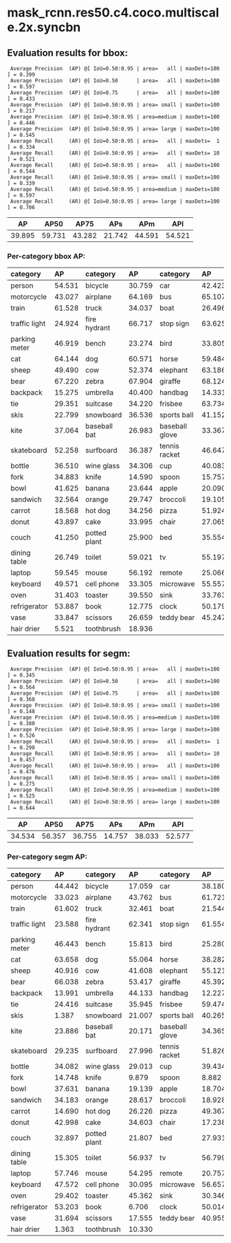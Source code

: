 # mask_rcnn.res50.c4.coco.multiscale.2x.syncbn  
## Evaluation results for bbox:  
```  
 Average Precision  (AP) @[ IoU=0.50:0.95 | area=   all | maxDets=100 ] = 0.399
 Average Precision  (AP) @[ IoU=0.50      | area=   all | maxDets=100 ] = 0.597
 Average Precision  (AP) @[ IoU=0.75      | area=   all | maxDets=100 ] = 0.433
 Average Precision  (AP) @[ IoU=0.50:0.95 | area= small | maxDets=100 ] = 0.217
 Average Precision  (AP) @[ IoU=0.50:0.95 | area=medium | maxDets=100 ] = 0.446
 Average Precision  (AP) @[ IoU=0.50:0.95 | area= large | maxDets=100 ] = 0.545
 Average Recall     (AR) @[ IoU=0.50:0.95 | area=   all | maxDets=  1 ] = 0.334
 Average Recall     (AR) @[ IoU=0.50:0.95 | area=   all | maxDets= 10 ] = 0.521
 Average Recall     (AR) @[ IoU=0.50:0.95 | area=   all | maxDets=100 ] = 0.544
 Average Recall     (AR) @[ IoU=0.50:0.95 | area= small | maxDets=100 ] = 0.339
 Average Recall     (AR) @[ IoU=0.50:0.95 | area=medium | maxDets=100 ] = 0.597
 Average Recall     (AR) @[ IoU=0.50:0.95 | area= large | maxDets=100 ] = 0.706
```  
|   AP   |  AP50  |  AP75  |  APs   |  APm   |  APl   |  
|:------:|:------:|:------:|:------:|:------:|:------:|  
| 39.895 | 59.731 | 43.282 | 21.742 | 44.591 | 54.521 |
### Per-category bbox AP:  

| category      | AP     | category     | AP     | category       | AP     |  
|:--------------|:-------|:-------------|:-------|:---------------|:-------|  
| person        | 54.531 | bicycle      | 30.759 | car            | 42.423 |  
| motorcycle    | 43.027 | airplane     | 64.169 | bus            | 65.107 |  
| train         | 61.528 | truck        | 34.037 | boat           | 26.496 |  
| traffic light | 24.924 | fire hydrant | 66.717 | stop sign      | 63.625 |  
| parking meter | 46.919 | bench        | 23.274 | bird           | 33.805 |  
| cat           | 64.144 | dog          | 60.571 | horse          | 59.484 |  
| sheep         | 49.490 | cow          | 52.374 | elephant       | 63.186 |  
| bear          | 67.220 | zebra        | 67.904 | giraffe        | 68.124 |  
| backpack      | 15.275 | umbrella     | 40.400 | handbag        | 14.331 |  
| tie           | 29.351 | suitcase     | 34.220 | frisbee        | 63.734 |  
| skis          | 22.799 | snowboard    | 36.536 | sports ball    | 41.152 |  
| kite          | 37.064 | baseball bat | 26.983 | baseball glove | 33.367 |  
| skateboard    | 52.258 | surfboard    | 36.387 | tennis racket  | 46.647 |  
| bottle        | 36.510 | wine glass   | 34.306 | cup            | 40.083 |  
| fork          | 34.883 | knife        | 14.590 | spoon          | 15.757 |  
| bowl          | 41.625 | banana       | 23.644 | apple          | 20.090 |  
| sandwich      | 32.564 | orange       | 29.747 | broccoli       | 19.105 |  
| carrot        | 18.568 | hot dog      | 34.256 | pizza          | 51.924 |  
| donut         | 43.897 | cake         | 33.995 | chair          | 27.065 |  
| couch         | 41.250 | potted plant | 25.900 | bed            | 35.554 |  
| dining table  | 26.749 | toilet       | 59.021 | tv             | 55.197 |  
| laptop        | 59.545 | mouse        | 56.192 | remote         | 25.066 |  
| keyboard      | 49.571 | cell phone   | 33.305 | microwave      | 55.557 |  
| oven          | 31.403 | toaster      | 39.550 | sink           | 33.763 |  
| refrigerator  | 53.887 | book         | 12.775 | clock          | 50.179 |  
| vase          | 33.847 | scissors     | 26.659 | teddy bear     | 45.247 |  
| hair drier    | 5.521  | toothbrush   | 18.936 |                |        |
## Evaluation results for segm:  
```  
 Average Precision  (AP) @[ IoU=0.50:0.95 | area=   all | maxDets=100 ] = 0.345
 Average Precision  (AP) @[ IoU=0.50      | area=   all | maxDets=100 ] = 0.564
 Average Precision  (AP) @[ IoU=0.75      | area=   all | maxDets=100 ] = 0.368
 Average Precision  (AP) @[ IoU=0.50:0.95 | area= small | maxDets=100 ] = 0.148
 Average Precision  (AP) @[ IoU=0.50:0.95 | area=medium | maxDets=100 ] = 0.380
 Average Precision  (AP) @[ IoU=0.50:0.95 | area= large | maxDets=100 ] = 0.526
 Average Recall     (AR) @[ IoU=0.50:0.95 | area=   all | maxDets=  1 ] = 0.298
 Average Recall     (AR) @[ IoU=0.50:0.95 | area=   all | maxDets= 10 ] = 0.457
 Average Recall     (AR) @[ IoU=0.50:0.95 | area=   all | maxDets=100 ] = 0.476
 Average Recall     (AR) @[ IoU=0.50:0.95 | area= small | maxDets=100 ] = 0.275
 Average Recall     (AR) @[ IoU=0.50:0.95 | area=medium | maxDets=100 ] = 0.525
 Average Recall     (AR) @[ IoU=0.50:0.95 | area= large | maxDets=100 ] = 0.644
```  
|   AP   |  AP50  |  AP75  |  APs   |  APm   |  APl   |  
|:------:|:------:|:------:|:------:|:------:|:------:|  
| 34.534 | 56.357 | 36.755 | 14.757 | 38.033 | 52.577 |
### Per-category segm AP:  

| category      | AP     | category     | AP     | category       | AP     |  
|:--------------|:-------|:-------------|:-------|:---------------|:-------|  
| person        | 44.442 | bicycle      | 17.059 | car            | 38.180 |  
| motorcycle    | 33.023 | airplane     | 43.762 | bus            | 61.721 |  
| train         | 61.602 | truck        | 32.461 | boat           | 21.544 |  
| traffic light | 23.588 | fire hydrant | 62.341 | stop sign      | 61.554 |  
| parking meter | 46.443 | bench        | 15.813 | bird           | 25.280 |  
| cat           | 63.658 | dog          | 55.064 | horse          | 38.282 |  
| sheep         | 40.916 | cow          | 41.608 | elephant       | 55.121 |  
| bear          | 66.038 | zebra        | 53.417 | giraffe        | 45.392 |  
| backpack      | 13.991 | umbrella     | 44.133 | handbag        | 12.227 |  
| tie           | 24.416 | suitcase     | 35.945 | frisbee        | 59.474 |  
| skis          | 1.387  | snowboard    | 21.007 | sports ball    | 40.265 |  
| kite          | 23.886 | baseball bat | 20.171 | baseball glove | 34.365 |  
| skateboard    | 29.235 | surfboard    | 27.996 | tennis racket  | 51.826 |  
| bottle        | 34.082 | wine glass   | 29.013 | cup            | 39.434 |  
| fork          | 14.748 | knife        | 9.879  | spoon          | 8.882  |  
| bowl          | 37.631 | banana       | 19.139 | apple          | 18.704 |  
| sandwich      | 34.183 | orange       | 28.617 | broccoli       | 18.928 |  
| carrot        | 14.690 | hot dog      | 26.226 | pizza          | 49.367 |  
| donut         | 42.998 | cake         | 34.603 | chair          | 17.238 |  
| couch         | 32.897 | potted plant | 21.807 | bed            | 27.931 |  
| dining table  | 15.305 | toilet       | 56.937 | tv             | 56.799 |  
| laptop        | 57.746 | mouse        | 54.295 | remote         | 20.757 |  
| keyboard      | 47.572 | cell phone   | 30.095 | microwave      | 56.657 |  
| oven          | 29.402 | toaster      | 45.362 | sink           | 30.346 |  
| refrigerator  | 53.203 | book         | 6.706  | clock          | 50.014 |  
| vase          | 31.694 | scissors     | 17.555 | teddy bear     | 40.955 |  
| hair drier    | 1.363  | toothbrush   | 10.330 |                |        |
